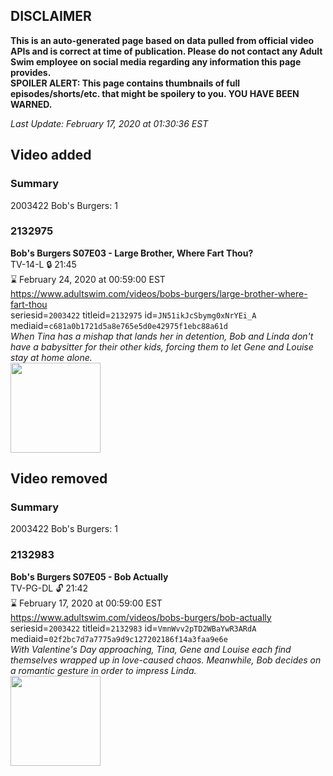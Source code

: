 ## DISCLAIMER
**This is an auto-generated page based on data pulled from official video APIs and is correct at time of publication. Please do not contact any Adult Swim employee on social media regarding any information this page provides.**  
**SPOILER ALERT: This page contains thumbnails of full episodes/shorts/etc. that might be spoilery to you. YOU HAVE BEEN WARNED.**  

_Last Update: February 17, 2020 at 01:30:36 EST_
## Video added
### Summary
2003422 Bob's Burgers: 1  
### 2132975
**Bob's Burgers S07E03 - Large Brother, Where Fart Thou?**  
TV-14-L 🔒 21:45  
⌛ February 24, 2020 at 00:59:00 EST  
https://www.adultswim.com/videos/bobs-burgers/large-brother-where-fart-thou  
seriesid=`2003422` titleid=`2132975` id=`JN51ikJcSbymg0xNrYEi_A` mediaid=`c681a0b1721d5a8e765e5d0e42975f1ebc88a61d`  
_When Tina has a mishap that lands her in detention, Bob and Linda don't have a babysitter for their other kids, forcing them to let Gene and Louise stay at home alone._  
<a href="https://i.cdn.turner.com/adultswim/big/image-upload/thumbnails/thumb-2_image-150965565175913.jpg"><img src="https://i.cdn.turner.com/adultswim/big/image-upload/thumbnails/thumb-2_image-150965565175913.jpg" height="144px" /></a>
## Video removed
### Summary
2003422 Bob's Burgers: 1  
### 2132983
**Bob's Burgers S07E05 - Bob Actually**  
TV-PG-DL 🔓 21:42  
⌛ February 17, 2020 at 00:59:00 EST  
https://www.adultswim.com/videos/bobs-burgers/bob-actually  
seriesid=`2003422` titleid=`2132983` id=`VmnWvv2pTD2WBaYwR3ARdA` mediaid=`02f2bc7d7a7775a9d9c127202186f14a3faa9e6e`  
_With Valentine's Day approaching, Tina, Gene and Louise each find themselves wrapped up in love-caused chaos. Meanwhile, Bob decides on a romantic gesture in order to impress Linda._  
<a href="https://i.cdn.turner.com/adultswim/big/image-upload/thumbnails/thumb-2_image-15108568328929.jpg"><img src="https://i.cdn.turner.com/adultswim/big/image-upload/thumbnails/thumb-2_image-15108568328929.jpg" height="144px" /></a>
